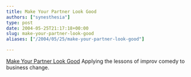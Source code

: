 ```yaml
---
title: Make Your Partner Look Good
authors: ["synesthesia"]
type: post
date: 2004-05-25T21:17:18+00:00
slug: make-your-partner-look-good 
aliases: ["/2004/05/25/make-your-partner-look-good"]

---
```

[Make Your Partner Look Good][1] Applying the lessons of improv comedy to business change.

 [1]: https://thinksmart.typepad.com/good_morning_thinkers/2004/05/make_your_partn.html